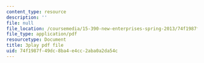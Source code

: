 ```yaml
---
content_type: resource
description: ''
file: null
file_location: /coursemedia/15-390-new-enterprises-spring-2013/74f1987f49dc8ba4e4cc2aba0a2da54c_zWgGX71Iws.pdf
file_type: application/pdf
resourcetype: Document
title: 3play pdf file
uid: 74f1987f-49dc-8ba4-e4cc-2aba0a2da54c
---
```


